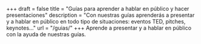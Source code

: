 +++
draft 			= false
title 			= "Guías para aprender a hablar en público y hacer presentaciones"
description		= "Con nuestras guías aprenderás a presentar y a hablar en público en todo tipo de situaciones: eventos TED, pitches, keynotes..."
url		 		= "/guias/"
+++
Aprende a presentar y a hablar en público con la ayuda de nuestras guías.